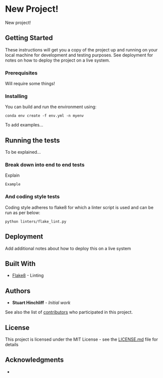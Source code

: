 # New Project!

New project!

## Getting Started

These instructions will get you a copy of the project up and running on your local machine for development and testing purposes. 
See deployment for notes on how to deploy the project on a live system.

### Prerequisites

Will require some things!

### Installing


You can build and run the environment using:

```
conda env create -f env.yml -n myenv
```

To add examples...

## Running the tests

To be explained...

### Break down into end to end tests

Explain

```
Example
```

### And coding style tests

Coding style adheres to flake8 for which a linter script is used and can be run as per below:

```
python linters/flake_lint.py
```

## Deployment

Add additional notes about how to deploy this on a live system

## Built With

* [Flake8](https://flake8.pycqa.org/en/latest/) - Linting

## Authors

* **Stuart Hinchliff** - *Initial work*

See also the list of [contributors](https://github.com/your/project/contributors) who participated in this project.

## License

This project is licensed under the MIT License - see the [LICENSE.md](LICENSE.md) file for details

## Acknowledgments

* 
